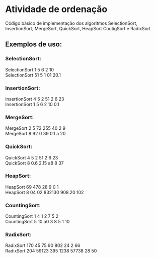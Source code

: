 # Atividade de ordenação
Código básico de implementação dos algoritmos SelectionSort, InsertionSort, MergeSort, QuickSort, HeapSort CoutigSort e RadixSort
## Exemplos de uso:
### SelectionSort:
SelectionSort 1 5 6 2 10\
SelectionSort 51 5 1 01 20.1
### InsertionSort:
InsertionSort 4 5 2 51 2 6 23\
InsertionSort 1 5 6 2 10 0.1
### MergeSort:
MergeSort 2 5 72 255 40 2 9\
MergeSort 8 92 0 39 0.1 a 20
### QuickSort:
QuickSort 4 5 2 51 2 6 23\
QuickSort 8 0.6 2.15 a8 8 37
### HeapSort:
HeapSort 69 478 28 9 0 1\
HeapSort 8 04 02 832130 908.20 102
### CountingSort:
CountingSort 1 4 1 2 7 5 2\
CountingSort 5 10 a0 3 8 5 1 10
### RadixSort:
RadixSort 170 45 75 90 802 24 2 66\
RadixSort 204 59123 395 1238 57738 28 50
